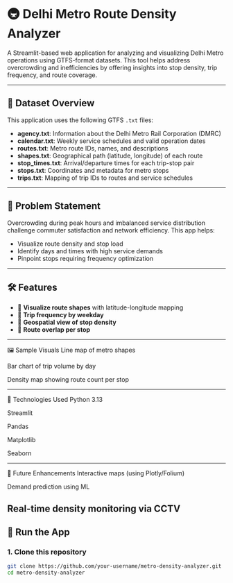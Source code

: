 # 🚇 Delhi Metro Route Density Analyzer

A Streamlit-based web application for analyzing and visualizing Delhi Metro operations using GTFS-format datasets. This tool helps address overcrowding and inefficiencies by offering insights into stop density, trip frequency, and route coverage.

---

## 📂 Dataset Overview

This application uses the following GTFS `.txt` files:

- **agency.txt**: Information about the Delhi Metro Rail Corporation (DMRC)
- **calendar.txt**: Weekly service schedules and valid operation dates
- **routes.txt**: Metro route IDs, names, and descriptions
- **shapes.txt**: Geographical path (latitude, longitude) of each route
- **stop_times.txt**: Arrival/departure times for each trip-stop pair
- **stops.txt**: Coordinates and metadata for metro stops
- **trips.txt**: Mapping of trip IDs to routes and service schedules

---

## 🎯 Problem Statement

Overcrowding during peak hours and imbalanced service distribution challenge commuter satisfaction and network efficiency. This app helps:

- Visualize route density and stop load
- Identify days and times with high service demands
- Pinpoint stops requiring frequency optimization

---

## 🛠 Features

- 📍 **Visualize route shapes** with latitude-longitude mapping
- 📅 **Trip frequency by weekday**
- 🚏 **Geospatial view of stop density**
- 🔁 **Route overlap per stop**

---

🖼 Sample Visuals
Line map of metro shapes

Bar chart of trip volume by day

Density map showing route count per stop

---

🔧 Technologies Used
Python 3.13

Streamlit

Pandas

Matplotlib

Seaborn

---
📌 Future Enhancements
Interactive maps (using Plotly/Folium)

Demand prediction using ML

Real-time density monitoring via CCTV
---

## 🚀 Run the App

### 1. Clone this repository

```bash
git clone https://github.com/your-username/metro-density-analyzer.git
cd metro-density-analyzer
